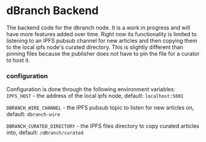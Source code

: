 # dBranch Backend

The backend code for the dbranch node. It is a work in progress and will have more features added over time. Right now its functionality is limited to listening to an IPFS pubsub channel for new articles and then copying them to the local ipfs node's curated directory. This is slightly different than pinning files because the publisher does not have to pin the file for a curator to host it.

### configuration
Configuration is done through the following environment variables:
`IPFS_HOST` - the address of the local ipfs node, default: `localhost:5001`

`DBRANCH_WIRE_CHANNEL` - the IPFS pubsub topic to listen for new articles on, default: `dbranch-wire`

`DBRANCH_CURATED_DIRECTORY` - the IPFS files directory to copy curated articles into, default: `/dBranch/curated`
